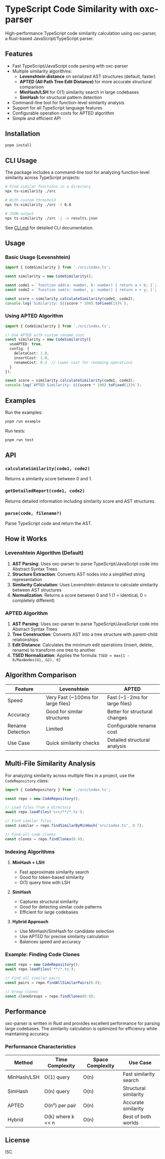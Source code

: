 # TypeScript Code Similarity with oxc-parser

High-performance TypeScript code similarity calculation using oxc-parser, a Rust-based JavaScript/TypeScript parser.

## Features

- Fast TypeScript/JavaScript code parsing with oxc-parser
- Multiple similarity algorithms:
  - **Levenshtein distance** on serialized AST structures (default, faster)
  - **APTED (All Path Tree Edit Distance)** for more accurate structural comparison
  - **MinHash/LSH** for O(1) similarity search in large codebases
  - **SimHash** for structural pattern detection
- Command-line tool for function-level similarity analysis
- Support for all TypeScript language features
- Configurable operation costs for APTED algorithm
- Simple and efficient API

## Installation

```bash
pnpm install
```

## CLI Usage

The package includes a command-line tool for analyzing function-level similarity across TypeScript projects:

```bash
# Find similar functions in a directory
npx ts-similarity ./src

# With custom threshold
npx ts-similarity ./src -t 0.8

# JSON output
npx ts-similarity ./src -j -o results.json
```

See [CLI.md](./CLI.md) for detailed CLI documentation.

## Usage

### Basic Usage (Levenshtein)

```typescript
import { CodeSimilarity } from './src/index.ts';

const similarity = new CodeSimilarity();

const code1 = `function add(a: number, b: number) { return a + b; }`;
const code2 = `function sum(x: number, y: number) { return x + y; }`;

const score = similarity.calculateSimilarity(code1, code2);
console.log(`Similarity: ${(score * 100).toFixed(1)}%`);
```

### Using APTED Algorithm

```typescript
import { CodeSimilarity } from './src/index.ts';

// Use APTED with custom rename cost
const similarity = new CodeSimilarity({
  useAPTED: true,
  config: {
    deleteCost: 1.0,
    insertCost: 1.0,
    renameCost: 0.3  // Lower cost for renaming operations
  }
});

const score = similarity.calculateSimilarity(code1, code2);
console.log(`APTED Similarity: ${(score * 100).toFixed(1)}%`);
```

## Examples

Run the examples:
```bash
pnpm run example
```

Run tests:
```bash
pnpm run test
```

## API

### `calculateSimilarity(code1, code2)`
Returns a similarity score between 0 and 1.

### `getDetailedReport(code1, code2)`
Returns detailed information including similarity score and AST structures.

### `parse(code, filename?)`
Parse TypeScript code and return the AST.

## How it Works

### Levenshtein Algorithm (Default)
1. **AST Parsing**: Uses oxc-parser to parse TypeScript/JavaScript code into Abstract Syntax Trees
2. **Structure Extraction**: Converts AST nodes into a simplified string representation
3. **Similarity Calculation**: Uses Levenshtein distance to calculate similarity between AST structures
4. **Normalization**: Returns a score between 0 and 1 (1 = identical, 0 = completely different)

### APTED Algorithm
1. **AST Parsing**: Uses oxc-parser to parse TypeScript/JavaScript code into Abstract Syntax Trees
2. **Tree Construction**: Converts AST into a tree structure with parent-child relationships
3. **Edit Distance**: Calculates the minimum edit operations (insert, delete, rename) to transform one tree to another
4. **TSED Normalization**: Applies the formula: `TSED = max{1 - δ/MaxNodes(G1, G2), 0}`

## Algorithm Comparison

| Feature | Levenshtein | APTED |
|---------|-------------|--------|
| Speed | Very Fast (~100ms for large files) | Fast (~1-2ms for large files) |
| Accuracy | Good for similar structures | Better for structural changes |
| Rename Detection | Limited | Configurable rename cost |
| Use Case | Quick similarity checks | Detailed structural analysis |

## Multi-File Similarity Analysis

For analyzing similarity across multiple files in a project, use the `CodeRepository` class:

```typescript
import { CodeRepository } from './src/index.ts';

const repo = new CodeRepository();

// Load files from a directory
await repo.loadFiles('src/**/*.ts');

// Find similar files
const similar = repo.findSimilarByMinHash('src/index.ts', 0.7);

// Find all code clones
const clones = repo.findClones(0.9);
```

### Indexing Algorithms

1. **MinHash + LSH**
   - Fast approximate similarity search
   - Good for token-based similarity
   - O(1) query time with LSH

2. **SimHash**
   - Captures structural similarity
   - Good for detecting similar code patterns
   - Efficient for large codebases

3. **Hybrid Approach**
   - Use MinHash/SimHash for candidate selection
   - Use APTED for precise similarity calculation
   - Balances speed and accuracy

### Example: Finding Code Clones

```typescript
const repo = new CodeRepository();
await repo.loadFiles('**/*.ts');

// Find all similar pairs
const pairs = repo.findAllSimilarPairs(0.8);

// Group clones
const cloneGroups = repo.findClones(0.9);
```

## Performance

oxc-parser is written in Rust and provides excellent performance for parsing large codebases. The similarity calculation is optimized for efficiency while maintaining accuracy.

### Performance Characteristics

| Method | Time Complexity | Space Complexity | Use Case |
|--------|----------------|------------------|----------|
| MinHash/LSH | O(1) query | O(n) | Fast similarity search |
| SimHash | O(n) query | O(n) | Structural similarity |
| APTED | O(n²) per pair | O(n) | Accurate similarity |
| Hybrid | O(k) where k << n | O(n) | Best of both worlds |

## License

ISC